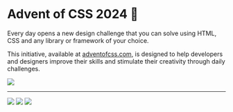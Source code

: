 # Advent of CSS 2024 💅

Every day opens a new design challenge that you can solve using HTML, CSS and any library or framework of your choice.

This initiative, available at [adventofcss.com](https://www.adventofcss.com/), is designed to help developers and designers improve their skills and stimulate their creativity through daily challenges.


![](./assets/images/hero.avif)

---

[![](./assets/covers/challenge-01.avif)](./challenge-01/README.md)
[![](./assets/covers/challenge-02.avif)](./challenge-02/README.md)
[![](./assets/covers/challenge-03.avif)](./challenge-03/README.md)
